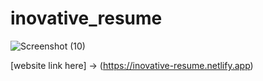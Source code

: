 # inovative_resume

![Screenshot (10)](https://github.com/user-attachments/assets/0ee164be-898d-4f76-b525-5907f55048be)


[website link here] -> (https://inovative-resume.netlify.app)
